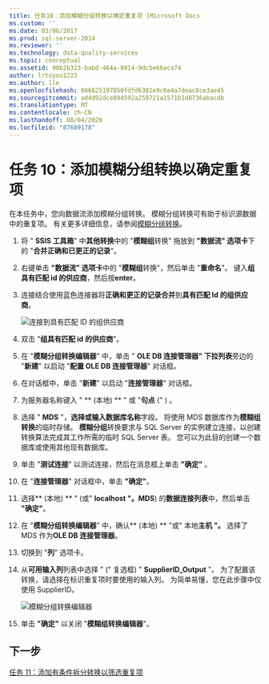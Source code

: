 ```yaml
---
title: 任务10：添加模糊分组转换以确定重复项 |Microsoft Docs
ms.custom: ''
ms.date: 03/06/2017
ms.prod: sql-server-2014
ms.reviewer: ''
ms.technology: data-quality-services
ms.topic: conceptual
ms.assetid: 90b2b323-babd-464a-8914-9dc5e66aca74
author: lrtoyou1223
ms.author: lle
ms.openlocfilehash: 086625197850fdfd6381e9c0a4a7deac8ce3ae45
ms.sourcegitcommit: ad4d92dce894592a259721a1571b1d8736abacdb
ms.translationtype: MT
ms.contentlocale: zh-CN
ms.lasthandoff: 08/04/2020
ms.locfileid: "87689178"
---
```

# <a name="task-10-adding-fuzzy-group-transform-to-identify-duplicates"></a>任务 10：添加模糊分组转换以确定重复项
  在本任务中，您向数据流添加模糊分组转换。 模糊分组转换可有助于标识源数据中的重复项。 有关更多详细信息，请参阅[模糊分组转换](../integration-services/data-flow/transformations/fuzzy-grouping-transformation.md)。  
  
1.  将 " **SSIS 工具箱**" 中**其他转换**中的 "**模糊组**转换" 拖放到 **"数据流" 选项卡**下的 "**合并正确和已更正的记录**"。  
  
2.  右键单击 **"数据流" 选项卡**中的 "**模糊组**转换"，然后单击 "**重命名**"。 键入**组具有匹配 id 的供应商**，然后按**enter**。  
  
3.  连接结合使用蓝色连接器将**正确和更正的记录合并**到**具有匹配 Id 的组供应商**。  
  
     ![连接到具有匹配 ID 的组供应商](../../2014/tutorials/media/et-addingfgttoidentifyduplicates-01.jpg "连接到具有匹配 ID 的组供应商")  
  
4.  双击 "**组具有匹配 id 的供应商**"。  
  
5.  在 "**模糊分组转换编辑器**" 中，单击 " **OLE DB 连接管理器" 下拉列表**旁边的 "**新建**" 以启动 "**配置 OLE DB 连接管理器**" 对话框。  
  
6.  在对话框中，单击 "**新建**" 以启动 "**连接管理器**" 对话框。  
  
7.  为服务器名称键入 " ** (本地) ** " 或 "**句点** (" ) 。  
  
8.  选择 " **MDS** "，**选择或输入数据库名称**字段。 将使用 MDS 数据库作为**模糊组转换**的临时存储。 **模糊分组**转换要求与 SQL Server 的实例建立连接，以创建转换算法完成其工作所需的临时 SQL Server 表。 您可以为此目的创建一个数据库或使用其他现有数据库。  
  
9. 单击 "**测试连接**" 以测试连接，然后在消息框上单击 **"确定"** 。  
  
10. 在 "**连接管理器**" 对话框中，单击 **"确定"**。  
  
11. 选择** (本地) ** " (或" **localhost "。MDS**) 的**数据连接列表**中，然后单击 **"确定"**。  
  
12. 在 "**模糊分组转换编辑器**" 中，确认** (本地) ** "或" 本地**主机 "。** 选择了 MDS 作为**OLE DB 连接管理器**。  
  
13. 切换到 "**列**" 选项卡。  
  
14. 从**可用输入列**列表中选择 " (" 复选框) " **SupplierID_Output** "。 为了配置该转换，请选择在标识重复项时要使用的输入列。 为简单易懂，您在此步骤中仅使用 SupplierID。  
  
     ![模糊分组转换编辑器](../../2014/tutorials/media/et-addingfgttoidentifyduplicates-02.jpg "模糊分组转换编辑器")  
  
15. 单击 **"确定"** 以关闭 "**模糊组转换编辑器**"。  
  
## <a name="next-step"></a>下一步  
 [任务 11：添加有条件拆分转换以筛选重复项](../../2014/tutorials/task-11-adding-conditional-split-transform-to-filter-duplicates.md)  
  
  
